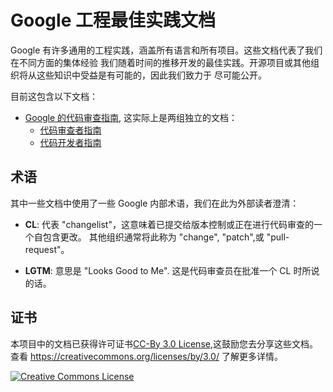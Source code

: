 # Google 工程最佳实践文档

Google 有许多通用的工程实践，涵盖所有语言和所有项目。这些文档代表了我们在不同方面的集体经验
我们随着时间的推移开发的最佳实践。开源项目或其他组织将从这些知识中受益是有可能的，因此我们致力于
尽可能公开。

目前这包含以下文档：

*   [Google 的代码审查指南](review/readme.md), 这实际上是两组独立的文档：
    *   [代码审查者指南](review/reviewer/readme.md)
    *   [代码开发者指南](review/developer/readme.md)

## 术语

其中一些文档中使用了一些 Google 内部术语，我们在此为外部读者澄清：

*   **CL**: 代表 "changelist"，这意味着已提交给版本控制或正在进行代码审查的一个自包含更改。
    其他组织通常将此称为 "change", "patch",或 "pull-request"。

*   **LGTM**: 意思是 "Looks Good to Me". 这是代码审查员在批准一个 CL 时所说的话。

## 证书

本项目中的文档已获得许可证书[CC-By 3.0 License](证书),这鼓励您去分享这些文档。查看 <https://creativecommons.org/licenses/by/3.0/> 了解更多详情。

<a rel="license" href="https://creativecommons.org/licenses/by/3.0/">
    <img alt="Creative Commons License" style="border-width:0" src="https://i.creativecommons.org/l/by/3.0/88x31.png" />
</a>
